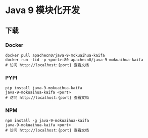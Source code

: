 # Java 9 模块化开发

## 下载

### Docker

```
docker pull apachecn0/java-9-mokuaihua-kaifa
docker run -tid -p <port>:80 apachecn0/java-9-mokuaihua-kaifa
# 访问 http://localhost:{port} 查看文档
```

### PYPI

```
pip install java-9-mokuaihua-kaifa
java-9-mokuaihua-kaifa <port>
# 访问 http://localhost:{port} 查看文档
```

### NPM

```
npm install -g java-9-mokuaihua-kaifa
java-9-mokuaihua-kaifa <port>
# 访问 http://localhost:{port} 查看文档
```